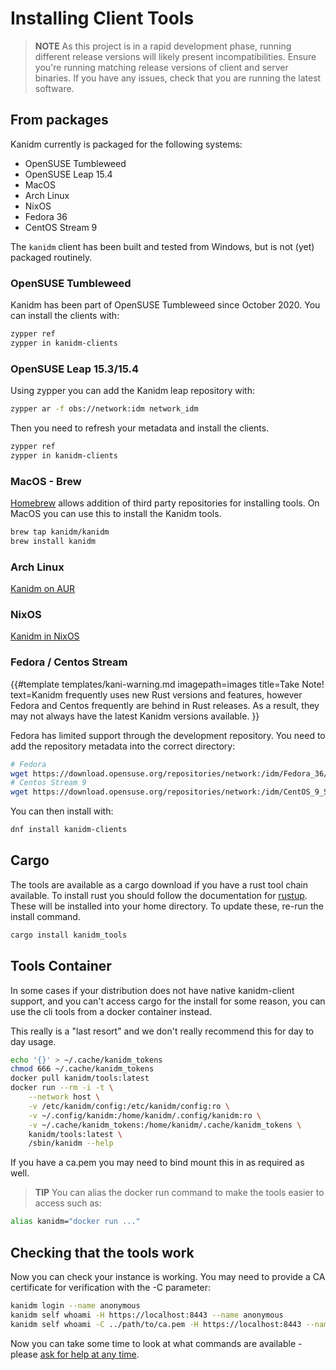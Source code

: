 # Installing Client Tools

> **NOTE** As this project is in a rapid development phase, running different release versions will
> likely present incompatibilities. Ensure you're running matching release versions of client and
> server binaries. If you have any issues, check that you are running the latest software.

## From packages

Kanidm currently is packaged for the following systems:

- OpenSUSE Tumbleweed
- OpenSUSE Leap 15.4
- MacOS
- Arch Linux
- NixOS
- Fedora 36
- CentOS Stream 9

The `kanidm` client has been built and tested from Windows, but is not (yet) packaged routinely.

### OpenSUSE Tumbleweed

Kanidm has been part of OpenSUSE Tumbleweed since October 2020. You can install the clients with:

```bash
zypper ref
zypper in kanidm-clients
```

### OpenSUSE Leap 15.3/15.4

Using zypper you can add the Kanidm leap repository with:

```bash
zypper ar -f obs://network:idm network_idm
```

Then you need to refresh your metadata and install the clients.

```bash
zypper ref
zypper in kanidm-clients
```

### MacOS - Brew

[Homebrew](https://brew.sh/) allows addition of third party repositories for installing tools. On
MacOS you can use this to install the Kanidm tools.

```bash
brew tap kanidm/kanidm
brew install kanidm
```

### Arch Linux

[Kanidm on AUR](https://aur.archlinux.org/packages?O=0&K=kanidm)

### NixOS

[Kanidm in NixOS](https://search.nixos.org/packages?sort=relevance&type=packages&query=kanidm)

### Fedora / Centos Stream

<!-- deno-fmt-ignore-start -->

{{#template templates/kani-warning.md
imagepath=images
title=Take Note!
text=Kanidm frequently uses new Rust versions and features, however Fedora and Centos frequently are behind in Rust releases. As a result, they may not always have the latest Kanidm versions available.
}}

<!-- deno-fmt-ignore-end -->

Fedora has limited support through the development repository. You need to add the repository
metadata into the correct directory:

```bash
# Fedora
wget https://download.opensuse.org/repositories/network:/idm/Fedora_36/network:idm.repo
# Centos Stream 9
wget https://download.opensuse.org/repositories/network:/idm/CentOS_9_Stream/network:idm.repo
```

You can then install with:

```bash
dnf install kanidm-clients
```

## Cargo

The tools are available as a cargo download if you have a rust tool chain available. To install rust
you should follow the documentation for [rustup](https://rustup.rs/). These will be installed into
your home directory. To update these, re-run the install command.

```bash
cargo install kanidm_tools
```

## Tools Container

In some cases if your distribution does not have native kanidm-client support, and you can't access
cargo for the install for some reason, you can use the cli tools from a docker container instead.

This really is a "last resort" and we don't really recommend this for day to day usage.

```bash
echo '{}' > ~/.cache/kanidm_tokens
chmod 666 ~/.cache/kanidm_tokens
docker pull kanidm/tools:latest
docker run --rm -i -t \
    --network host \
    -v /etc/kanidm/config:/etc/kanidm/config:ro \
    -v ~/.config/kanidm:/home/kanidm/.config/kanidm:ro \
    -v ~/.cache/kanidm_tokens:/home/kanidm/.cache/kanidm_tokens \
    kanidm/tools:latest \
    /sbin/kanidm --help
```

If you have a ca.pem you may need to bind mount this in as required as well.

> **TIP** You can alias the docker run command to make the tools easier to access such as:

```bash
alias kanidm="docker run ..."
```

## Checking that the tools work

Now you can check your instance is working. You may need to provide a CA certificate for
verification with the -C parameter:

```bash
kanidm login --name anonymous
kanidm self whoami -H https://localhost:8443 --name anonymous
kanidm self whoami -C ../path/to/ca.pem -H https://localhost:8443 --name anonymous
```

Now you can take some time to look at what commands are available - please
[ask for help at any time](https://github.com/kanidm/kanidm#getting-in-contact--questions).
